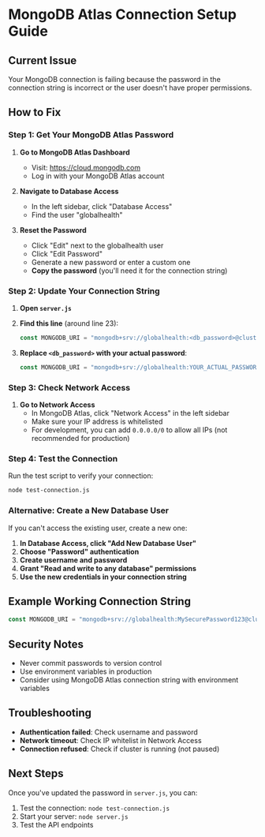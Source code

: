 # MongoDB Atlas Connection Setup Guide

## Current Issue
Your MongoDB connection is failing because the password in the connection string is incorrect or the user doesn't have proper permissions.

## How to Fix

### Step 1: Get Your MongoDB Atlas Password

1. **Go to MongoDB Atlas Dashboard**
   - Visit: https://cloud.mongodb.com
   - Log in with your MongoDB Atlas account

2. **Navigate to Database Access**
   - In the left sidebar, click "Database Access"
   - Find the user "globalhealth"

3. **Reset the Password**
   - Click "Edit" next to the globalhealth user
   - Click "Edit Password"
   - Generate a new password or enter a custom one
   - **Copy the password** (you'll need it for the connection string)

### Step 2: Update Your Connection String

1. **Open `server.js`**
2. **Find this line** (around line 23):
   ```javascript
   const MONGODB_URI = "mongodb+srv://globalhealth:<db_password>@cluster0.qlxqtts.mongodb.net/?retryWrites=true&w=majority&appName=Cluster0";
   ```

3. **Replace `<db_password>` with your actual password**:
   ```javascript
   const MONGODB_URI = "mongodb+srv://globalhealth:YOUR_ACTUAL_PASSWORD@cluster0.qlxqtts.mongodb.net/?retryWrites=true&w=majority&appName=Cluster0";
   ```

### Step 3: Check Network Access

1. **Go to Network Access**
   - In MongoDB Atlas, click "Network Access" in the left sidebar
   - Make sure your IP address is whitelisted
   - For development, you can add `0.0.0.0/0` to allow all IPs (not recommended for production)

### Step 4: Test the Connection

Run the test script to verify your connection:
```bash
node test-connection.js
```

### Alternative: Create a New Database User

If you can't access the existing user, create a new one:

1. **In Database Access, click "Add New Database User"**
2. **Choose "Password" authentication**
3. **Create username and password**
4. **Grant "Read and write to any database" permissions**
5. **Use the new credentials in your connection string**

## Example Working Connection String

```javascript
const MONGODB_URI = "mongodb+srv://globalhealth:MySecurePassword123@cluster0.qlxqtts.mongodb.net/?retryWrites=true&w=majority&appName=Cluster0";
```

## Security Notes

- Never commit passwords to version control
- Use environment variables in production
- Consider using MongoDB Atlas connection string with environment variables

## Troubleshooting

- **Authentication failed**: Check username and password
- **Network timeout**: Check IP whitelist in Network Access
- **Connection refused**: Check if cluster is running (not paused)

## Next Steps

Once you've updated the password in `server.js`, you can:
1. Test the connection: `node test-connection.js`
2. Start your server: `node server.js`
3. Test the API endpoints

